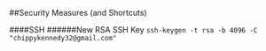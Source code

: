 ##Security Measures (and Shortcuts)

####SSH
######New RSA SSH Key
`ssh-keygen -t rsa -b 4096 -C "chippykennedy32@gmail.com"`

